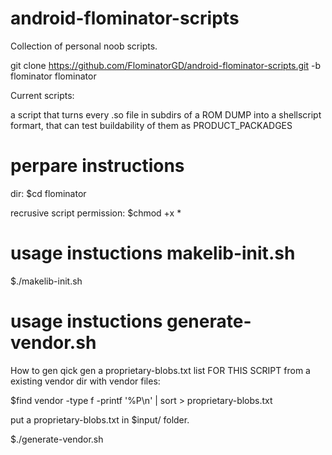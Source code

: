 # android-flominator-scripts
Collection of personal noob scripts.

git clone https://github.com/FlominatorGD/android-flominator-scripts.git -b flominator flominator

Current scripts:

a script that turns every .so file in subdirs of a ROM DUMP
into a shellscript formart, that can test buildability of them as PRODUCT_PACKADGES

# perpare instructions

 dir:
$cd flominator

  recrusive script permission:
$chmod +x *

# usage instuctions makelib-init.sh

$./makelib-init.sh

# usage instuctions generate-vendor.sh

How to gen qick gen a proprietary-blobs.txt list FOR THIS SCRIPT from a existing vendor dir with vendor files:

$find vendor -type f -printf '%P\n' | sort > proprietary-blobs.txt

put a proprietary-blobs.txt in $input/ folder.

$./generate-vendor.sh

